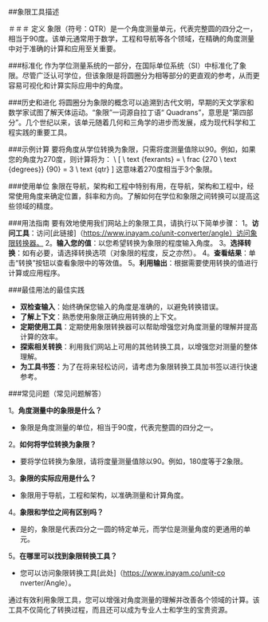 ##象限工具描述

＃＃＃ 定义
象限（符号：QTR）是一个角度测量单元，代表完整圆的四分之一，相当于90度。该单元通常用于数学，工程和导航等各个领域，在精确的角度测量中对于准确的计算和应用至关重要。

###标准化
作为学位测量系统的一部分，在国际单位系统（SI）中标准化了象限。尽管广泛认可学位，但该象限是将圆圈分为相等部分的更直观的参考，从而更容易可视化和计算实际应用中的角度。

###历史和进化
将圆圈分为象限的概念可以追溯到古代文明，早期的天文学家和数学家试图了解天体运动。“象限”一词源自拉丁语“ Quadrans”，意思是“第四部分”。几个世纪以来，该单元随着几何和三角学的进步而发展，成为现代科学和工程实践的重要工具。

###示例计算
要将角度从学位转换为象限，只需将度测量值除以90。例如，如果您的角度为270度，则计算将为：
\ [
\ text {fexrants} = \ frac {270 \ text {degrees}} {90} = 3 \ text {qtr}
\]
这意味着270度相当于3个象限。

###使用单位
象限在导航，架构和工程中特别有用，在导航，架构和工程中，经常使用角度来确定位置，斜率和方向。了解如何在学位和象限之间转换可以提高这些领域的精度。

###用法指南
要有效地使用我们网站上的象限工具，请执行以下简单步骤：
1。**访问工具**：访问[此链接]（https://www.inayam.co/unit-converter/angle）访问象限转换器。
2。**输入您的值**：以您希望转换为象限的程度输入角度。
3。**选择转换**：如有必要，请选择转换选项（对象限的程度，反之亦然）。
4。**查看结果**：单击“转换”按钮以查看象限中的等效值。
5。**利用输出**：根据需要使用转换的值进行计算或应用程序。

###最佳用法的最佳实践
-  **双检查输入**：始终确保您输入的角度是准确的，以避免转换错误。
-  **了解上下文**：熟悉使用象限正确应用转换的上下文。
-  **定期使用工具**：定期使用象限转换器可以帮助增强您对角度测量的理解并提高计算的效率。
-  **探索相关转换**：利用我们网站上可用的其他转换工具，以增强您对测量的整体理解。
-  **为工具书签**：为了在将来轻松访问，请考虑为象限转换工具加书签以进行快速参考。

###常见问题（常见问题解答）

1。**角度测量中的象限是什么？**
- 象限是角度测量的单位，相当于90度，代表完整圆的四分之一。

2。**如何将学位转换为象限？**
- 要将学位转换为象限，请将度量测量值除以90。例如，180度等于2象限。

3。**象限的实际应用是什么？**
- 象限用于导航，工程和架构，以准确测量和计算角度。

4。**象限和学位之间有区别吗？**
- 是的，象限是代表四分之一圆的特定单元，而学位是测量角度的更通用的单元。

5。**在哪里可以找到象限转换工具？**
- 您可以访问象限转换工具[此处]（https://www.inayam.co/unit-co nverter/Angle）。

通过有效利用象限工具，您可以增强对角度测量的理解并改善各个领域的计算。该工具不仅简化了转换过程，而且还可以成为专业人士和学生的宝贵资源。